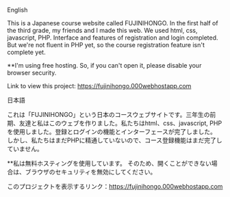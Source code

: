 English

This is a Japanese course website called FUJINIHONGO. In the first half of the third grade, my friends and I made this web. We used html, css, javascript, PHP. Interface and features of registration and login completed. But we're not fluent in PHP yet, so the course registration feature isn't complete yet.

**I'm using free hosting. So, if you can't open it, please disable your browser security.

Link to view this project: https://fujinihongo.000webhostapp.com

日本語

これは「FUJINIHONGO」という日本のコースウェブサイトです。三年生の前期、友達と私はこのウェブを作りました。私たちはhtml、css、javascript, PHPを使用しました。登録とログインの機能とインターフェースが完了しました。 しかし、私たちはまだPHPに精通していないので、コース登録機能はまだ完了していません。

**私は無料ホスティングを使用しています。 そのため、開くことができない場合は、ブラウザのセキュリティを無効にしてください。

このプロジェクトを表示するリンク：https://fujinihongo.000webhostapp.com
